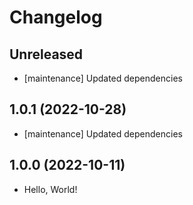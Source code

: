 # Changelog

## Unreleased

- [maintenance] Updated dependencies

## 1.0.1 (2022-10-28)

- [maintenance] Updated dependencies

## 1.0.0 (2022-10-11)

- Hello, World!
